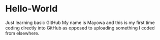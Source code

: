 # Hello-World
Just learning basic GitHub
My name is Mayowa and this is my first time coding directly into GitHub as opposed to uploading something I coded from elsewhere.
